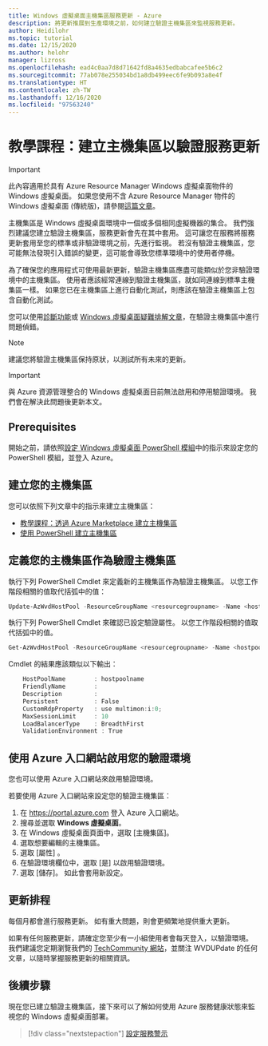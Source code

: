```yaml
---
title: Windows 虛擬桌面主機集區服務更新 - Azure
description: 將更新推展到生產環境之前，如何建立驗證主機集區來監視服務更新。
author: Heidilohr
ms.topic: tutorial
ms.date: 12/15/2020
ms.author: helohr
manager: lizross
ms.openlocfilehash: ead4c0aa7d8d71642fd8a4635edbabcafee5b6c2
ms.sourcegitcommit: 77ab078e255034bd1a8db499eec6fe9b093a8e4f
ms.translationtype: HT
ms.contentlocale: zh-TW
ms.lasthandoff: 12/16/2020
ms.locfileid: "97563240"
---
```

# <a name="tutorial-create-a-host-pool-to-validate-service-updates"></a>教學課程：建立主機集區以驗證服務更新

>[!IMPORTANT]
>此內容適用於具有 Azure Resource Manager Windows 虛擬桌面物件的 Windows 虛擬桌面。 如果您使用不含 Azure Resource Manager 物件的 Windows 虛擬桌面 (傳統版)，請參閱[這篇文章](./virtual-desktop-fall-2019/create-validation-host-pool-2019.md)。

主機集區是 Windows 虛擬桌面環境中一個或多個相同虛擬機器的集合。 我們強烈建議您建立驗證主機集區，服務更新會先在其中套用。 這可讓您在服務將服務更新套用至您的標準或非驗證環境之前，先進行監視。 若沒有驗證主機集區，您可能無法發現引入錯誤的變更，這可能會導致您標準環境中的使用者停機。

為了確保您的應用程式可使用最新更新，驗證主機集區應盡可能類似於您非驗證環境中的主機集區。 使用者應該經常連線到驗證主機集區，就如同連線到標準主機集區一樣。 如果您已在主機集區上進行自動化測試，則應該在驗證主機集區上包含自動化測試。

您可以使用[診斷功能](diagnostics-role-service.md)或 [Windows 虛擬桌面疑難排解文章](troubleshoot-set-up-overview.md)，在驗證主機集區中進行問題偵錯。

>[!NOTE]
> 建議您將驗證主機集區保持原狀，以測試所有未來的更新。

>[!IMPORTANT]
>與 Azure 資源管理整合的 Windows 虛擬桌面目前無法啟用和停用驗證環境。 我們會在解決此問題後更新本文。

## <a name="prerequisites"></a>Prerequisites

開始之前，請依照[設定 Windows 虛擬桌面 PowerShell 模組](powershell-module.md)中的指示來設定您的 PowerShell 模組，並登入 Azure。

## <a name="create-your-host-pool"></a>建立您的主機集區

您可以依照下列文章中的指示來建立主機集區：
- [教學課程：透過 Azure Marketplace 建立主機集區](create-host-pools-azure-marketplace.md)
- [使用 PowerShell 建立主機集區](create-host-pools-powershell.md)

## <a name="define-your-host-pool-as-a-validation-host-pool"></a>定義您的主機集區作為驗證主機集區

執行下列 PowerShell Cmdlet 來定義新的主機集區作為驗證主機集區。 以您工作階段相關的值取代括弧中的值：

```powershell
Update-AzWvdHostPool -ResourceGroupName <resourcegroupname> -Name <hostpoolname> -ValidationEnvironment:$true
```

執行下列 PowerShell Cmdlet 來確認已設定驗證屬性。 以您工作階段相關的值取代括弧中的值。

```powershell
Get-AzWvdHostPool -ResourceGroupName <resourcegroupname> -Name <hostpoolname> | Format-List
```

Cmdlet 的結果應該類似以下輸出：

```powershell
    HostPoolName        : hostpoolname
    FriendlyName        :
    Description         :
    Persistent          : False
    CustomRdpProperty   : use multimon:i:0;
    MaxSessionLimit     : 10
    LoadBalancerType    : BreadthFirst
    ValidationEnvironment : True
```

## <a name="enable-your-validation-environment-with-the-azure-portal"></a>使用 Azure 入口網站啟用您的驗證環境

您也可以使用 Azure 入口網站來啟用驗證環境。

若要使用 Azure 入口網站來設定您的驗證主機集區：

1. 在 <https://portal.azure.com> 登入 Azure 入口網站。
2. 搜尋並選取 **Windows 虛擬桌面**。
3. 在 Windows 虛擬桌面頁面中，選取 [主機集區]。
4. 選取想要編輯的主機集區。
5. 選取 [屬性] 。
6. 在驗證環境欄位中，選取 [是] 以啟用驗證環境。
7. 選取 [儲存]。 如此會套用新設定。

## <a name="update-schedule"></a>更新排程

每個月都會進行服務更新。 如有重大問題，則會更頻繁地提供重大更新。

如果有任何服務更新，請確定您至少有一小組使用者會每天登入，以驗證環境。 我們建議您定期瀏覽我們的 [TechCommunity 網站](https://techcommunity.microsoft.com/t5/forums/searchpage/tab/message?filter=location&q=wvdupdate&location=forum-board:WindowsVirtualDesktop&sort_by=-topicPostDate&collapse_discussion=true)，並關注 WVDUPdate 的任何文章，以隨時掌握服務更新的相關資訊。

## <a name="next-steps"></a>後續步驟

現在您已建立驗證主機集區，接下來可以了解如何使用 Azure 服務健康狀態來監視您的 Windows 虛擬桌面部署。

> [!div class="nextstepaction"]
> [設定服務警示](./set-up-service-alerts.md)
